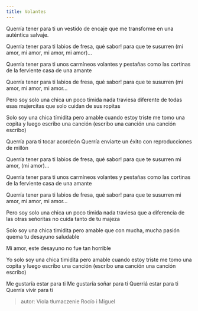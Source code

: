 ```yaml
---
title: Volantes
---
```


Querría tener para ti
un vestido de encaje
que me transforme
en una auténtica salvaje.

Querría tener para ti
labios de fresa, qué sabor!
para que te susurren
(mi amor, mi amor, mi amor, mi amor)...

Querría tener para ti
unos carmíneos volantes
y pestañas como las cortinas
de la ferviente casa de una amante

Querría tener para ti
labios de fresa, qué sabor!
para que te susurren
(mi amor, mi amor, mi amor...


Pero soy solo una chica un poco tímida
nada traviesa
diferente de todas esas mujercitas
que solo cuidan de sus ropitas

Solo soy una chica tímidita
pero amable
cuando estoy triste me tomo una copita
y luego escribo
una canción
(escribo una canción
una canción
escribo)


Querría para ti
tocar acordeón
Querría enviarte un éxito
con reproducciones de millón

Querría tener para ti
labios de fresa, qué sabor!
para que te susurren
mi amor, (mi amor)...

Querría tener para ti
unos carmíneos volantes
y pestañas como las cortinas
de la ferviente casa de una amante

Querría tener para ti
labios de fresa, qué sabor!
para que te susurren
mi amor, mi amor, mi amor...


Pero soy solo una chica un poco tímida
nada traviesa
que a diferencia de las otras señoritas
no cuida tanto de tu majeza

Solo soy una chica timidita
pero amable
que con mucha, mucha pasión
quema tu desayuno saludable

Mi amor, este desayuno no fue tan horrible

Yo solo soy una chica timidita
pero amable
cuando estoy triste me tomo una copita
y luego escribo
una canción
(escribo una canción
una canción
escribo)


Me gustaría estar para ti
Me gustaría soñar para ti
Querriá estar para ti
Querría vivir para ti

> autor: Viola
> tłumaczenie Rocío i Miguel
